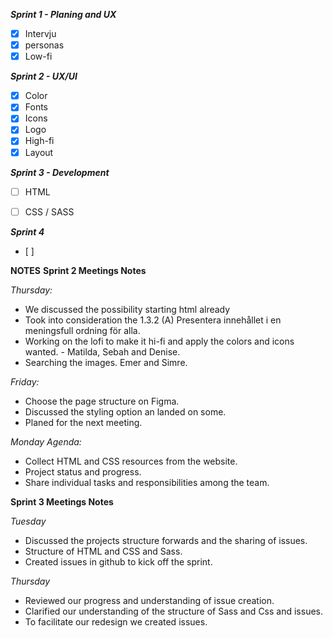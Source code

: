 ***Sprint 1 - Planing and UX***
- [x] Intervju
- [x] personas
- [x] Low-fi

***Sprint 2 - UX/UI***
- [x] Color
- [x] Fonts
- [x] Icons
- [x] Logo
- [x] High-fi
- [x] Layout

***Sprint 3 - Development***
- [ ] HTML
- [ ] CSS / SASS


***Sprint 4***
- [ ]


**NOTES**
**Sprint 2 Meetings Notes**

*Thursday:*
 - We discussed the possibility starting html already
 - Took into consideration the 1.3.2 (A) Presentera innehållet i en meningsfull ordning för alla.
 - Working on the lofi to make it hi-fi and apply the colors and icons wanted. - Matilda, Sebah and Denise. 
 - Searching the images. Emer and Simre.
   
*Friday:*
- Choose the page structure on Figma.
- Discussed the styling option an landed on some.
- Planed for the next meeting.
  
*Monday Agenda:*
- Collect HTML and CSS resources from the website. 
- Project status and progress. 
- Share individual tasks and responsibilities among the team.

**Sprint 3 Meetings Notes**

*Tuesday*
- Discussed the projects structure forwards and the sharing of issues.
- Structure of HTML and CSS and Sass. 
- Created issues in github to kick off the sprint. 

*Thursday*
- Reviewed our progress and understanding of issue creation.
- Clarified our understanding of the structure of Sass and Css and issues. 
- To facilitate our redesign we created issues.



